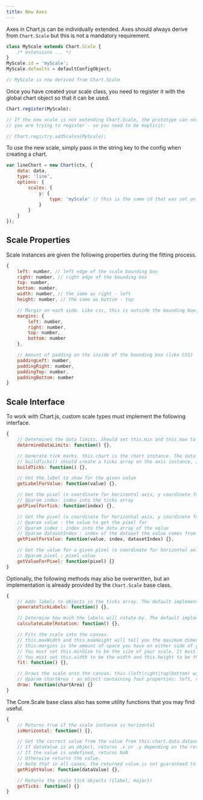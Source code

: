 ```yaml
---
title: New Axes
---
```


Axes in Chart.js can be individually extended. Axes should always derive from `Chart.Scale` but this is not a mandatory requirement.

```javascript
class MyScale extends Chart.Scale {
    /* extensions ... */
}
MyScale.id = 'myScale';
MyScale.defaults = defaultConfigObject;

// MyScale is now derived from Chart.Scale
```

Once you have created your scale class, you need to register it with the global chart object so that it can be used.

```javascript
Chart.register(MyScale);

// If the new scale is not extending Chart.Scale, the prototype can not be used to detect what
// you are trying to register - so you need to be explicit:

// Chart.registry.addScales(MyScale);
```

To use the new scale, simply pass in the string key to the config when creating a chart.

```javascript
var lineChart = new Chart(ctx, {
    data: data,
    type: 'line',
    options: {
        scales: {
            y: {
                type: 'myScale' // this is the same id that was set on the scale
            }
        }
    }
});
```

## Scale Properties

Scale instances are given the following properties during the fitting process.

```javascript
{
    left: number, // left edge of the scale bounding box
    right: number, // right edge of the bounding box
    top: number,
    bottom: number,
    width: number, // the same as right - left
    height: number, // the same as bottom - top

    // Margin on each side. Like css, this is outside the bounding box.
    margins: {
        left: number,
        right: number,
        top: number,
        bottom: number
    },

    // Amount of padding on the inside of the bounding box (like CSS)
    paddingLeft: number,
    paddingRight: number,
    paddingTop: number,
    paddingBottom: number
}
```

## Scale Interface

To work with Chart.js, custom scale types must implement the following interface.

```javascript
{
    // Determines the data limits. Should set this.min and this.max to be the data max/min
    determineDataLimits: function() {},

    // Generate tick marks. this.chart is the chart instance. The data object can be accessed as this.chart.data
    // buildTicks() should create a ticks array on the axis instance, if you intend to use any of the implementations from the base class
    buildTicks: function() {},

    // Get the label to show for the given value
    getLabelForValue: function(value) {},

    // Get the pixel (x coordinate for horizontal axis, y coordinate for vertical axis) for a given value
    // @param index: index into the ticks array
    getPixelForTick: function(index) {},

    // Get the pixel (x coordinate for horizontal axis, y coordinate for vertical axis) for a given value
    // @param value : the value to get the pixel for
    // @param index : index into the data array of the value
    // @param datasetIndex : index of the dataset the value comes from
    getPixelForValue: function(value, index, datasetIndex) {},

    // Get the value for a given pixel (x coordinate for horizontal axis, y coordinate for vertical axis)
    // @param pixel : pixel value
    getValueForPixel: function(pixel) {}
}
```

Optionally, the following methods may also be overwritten, but an implementation is already provided by the `Chart.Scale` base class.

```javascript
{
    // Adds labels to objects in the ticks array. The default implementation simply calls this.options.ticks.callback(numericalTick, index, ticks);
    generateTickLabels: function() {},

    // Determine how much the labels will rotate by. The default implementation will only rotate labels if the scale is horizontal.
    calculateLabelRotation: function() {},

    // Fits the scale into the canvas.
    // this.maxWidth and this.maxHeight will tell you the maximum dimensions the scale instance can be. Scales should endeavour to be as efficient as possible with canvas space.
    // this.margins is the amount of space you have on either side of your scale that you may expand in to. This is used already for calculating the best label rotation
    // You must set this.minSize to be the size of your scale. It must be an object containing 2 properties: width and height.
    // You must set this.width to be the width and this.height to be the height of the scale
    fit: function() {},

    // Draws the scale onto the canvas. this.(left|right|top|bottom) will have been populated to tell you the area on the canvas to draw in
    // @param chartArea : an object containing four properties: left, right, top, bottom. This is the rectangle that lines, bars, etc will be drawn in. It may be used, for example, to draw grid lines.
    draw: function(chartArea) {}
}
```

The Core.Scale base class also has some utility functions that you may find useful.

```javascript
{
    // Returns true if the scale instance is horizontal
    isHorizontal: function() {},

    // Get the correct value from the value from this.chart.data.datasets[x].data[]
    // If dataValue is an object, returns .x or .y depending on the return of isHorizontal()
    // If the value is undefined, returns NaN
    // Otherwise returns the value.
    // Note that in all cases, the returned value is not guaranteed to be a number
    getRightValue: function(dataValue) {},

    // Returns the scale tick objects ({label, major})
    getTicks: function() {}
}
```
